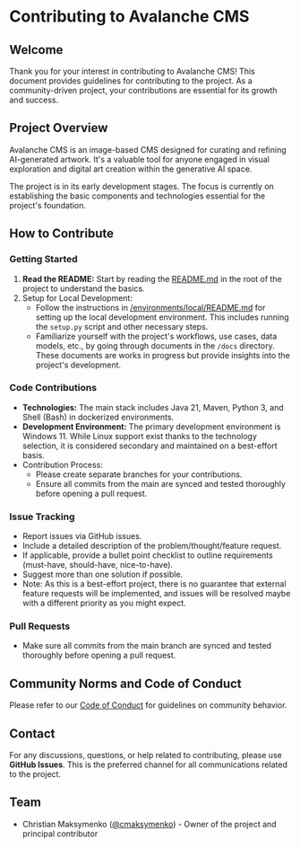 # Contributing to Avalanche CMS

## Welcome

Thank you for your interest in contributing to Avalanche CMS! This document provides guidelines for contributing to the project. As a community-driven project, your contributions are essential for its growth and success.

## Project Overview

Avalanche CMS is an image-based CMS designed for curating and refining AI-generated artwork. It's a valuable tool for anyone engaged in visual exploration and digital art creation within the generative AI space.

The project is in its early development stages. The focus is currently on establishing the basic components and technologies essential for the project's foundation. 

## How to Contribute

### Getting Started

1. **Read the README:** Start by reading the [README.md](/README.md) in the root of the project to understand the basics.
2. Setup for Local Development:
   - Follow the instructions in [/environments/local/README.md](/environments/local/README.md) for setting up the local development environment. This includes running the `setup.py` script and other necessary steps.
   - Familiarize yourself with the project's workflows, use cases, data models, etc., by going through documents in the `/docs` directory. These documents are works in progress but provide insights into the project's development.

### Code Contributions

- **Technologies:** The main stack includes Java 21, Maven, Python 3, and Shell (Bash) in dockerized environments.
- **Development Environment:** The primary development environment is Windows 11. While Linux support exist thanks to the technology selection, it is considered secondary and maintained on a best-effort basis.
- Contribution Process:
  - Please create separate branches for your contributions.
  - Ensure all commits from the main are synced and tested thoroughly before opening a pull request.

### Issue Tracking

- Report issues via GitHub issues.
- Include a detailed description of the problem/thought/feature request.
- If applicable, provide a bullet point checklist to outline requirements (must-have, should-have, nice-to-have).
- Suggest more than one solution if possible.
- Note: As this is a best-effort project, there is no guarantee that external feature requests will be implemented, and issues will be resolved maybe with a different priority as you might expect.

### Pull Requests

- Make sure all commits from the main branch are synced and tested thoroughly before opening a pull request.

## Community Norms and Code of Conduct

Please refer to our [Code of Conduct](/CODE_OF_CONDUCT.md) for guidelines on community behavior.

## Contact

For any discussions, questions, or help related to contributing, please use **GitHub Issues**. This is the preferred channel for all communications related to the project.

## Team

- Christian Maksymenko ([@cmaksymenko](https://github.com/cmaksymenko)) - Owner of the project and principal contributor
